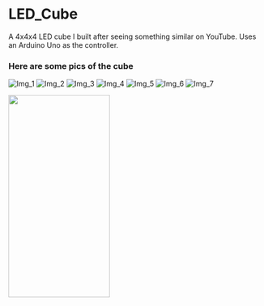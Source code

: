 # LED_Cube
A 4x4x4 LED cube I built after seeing something similar on YouTube. Uses an Arduino Uno as the controller.
 ### Here are some pics of the cube
 ![Img_1](https://github.com/JuanGonzalezCaminero/LED_Cube/tree/master/Images/IMG_20191027_174906567.jpg)
 ![Img_2](https://github.com/JuanGonzalezCaminero/LED_Cube/tree/master/Images/IMG_20191027_174949238.jpg)
 ![Img_3](https://github.com/JuanGonzalezCaminero/LED_Cube/tree/master/Images/IMG_20191027_180557582.jpg)
 ![Img_4](https://github.com/JuanGonzalezCaminero/LED_Cube/tree/master/Images/IMG_20191027_182704690.jpg)
 ![Img_5](https://github.com/JuanGonzalezCaminero/LED_Cube/tree/master/Images/IMG_20191027_182717352.jpg)
 ![Img_6](https://github.com/JuanGonzalezCaminero/LED_Cube/tree/master/Images/IMG_20191027_182736168.jpg)
 ![Img_7](https://github.com/JuanGonzalezCaminero/LED_Cube/tree/master/Images/IMG_20191027_182811429.jpg)
 
 <img src="https://github.com/JuanGonzalezCaminero/LED_Cube/tree/master/Images/IMG_20191027_174906567.jpg" width="200" height="400" />
